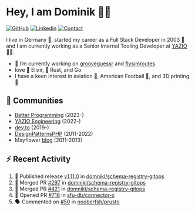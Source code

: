 # Hey, I am Dominik 🧑‍💻

[![GitHub](https://img.shields.io/badge/GITHUB-blue?style=for-the-badge&logo=github)](https://github.com/domnikl) [![Linkedin](https://img.shields.io/badge/MY%20PROFILE-Linkedin-blue?style=for-the-badge&logo=github)](https://www.linkedin.com/in/dominik-liebler-a32655205/)
[![Contact](https://img.shields.io/badge/CONTACT-GMAIL-yellow?style=for-the-badge&logo=gmail&logoColor=white)](mailto:liebler.dominik@gmail.com)

I live in Germany 🏫, started my career as a Full Stack Developer in 2003 👴 and I am currently working as a Senior Internal Tooling Developer at <a href="https://www.linkedin.com/company/yazio-gmbh/mycompany">YAZIO</a>👨‍💻.

- 🔭 I’m currently working on [grooveguessr](https://github.com/domnikl/grooveguessr) and [flysimroutes](https://flysimroutes.com)
- love 🧙 Elixir, 🦀 Rust, and Go
- I have a keen interest in aviation 🛫, American Football 🏈, and 3D printing 🦄

## 👯 Communities

- [Better Programming](https://betterprogramming.pub) (2023-)
- [YAZIO Engineering](https://medium.com/yazio-engineering/) (2022-)
- [dev.to](https://dev.to/domnikl) (2019-)
- [DesignPatternsPHP](https://github.com/DesignPatternsPHP) (2011-2022)
- Mayflower [blog](https://blog.mayflower.de/author/Dominik-Liebler) (2011-2013)

## :zap: Recent Activity

<!--START_SECTION:activity-->
1. 🚀 Published release [v1.11.0](https://github.com/domnikl/schema-registry-gitops/releases/tag/v1.11.0) in [domnikl/schema-registry-gitops](https://github.com/domnikl/schema-registry-gitops)
2. 🎉 Merged PR [#297](https://github.com/domnikl/schema-registry-gitops/pull/297) in [domnikl/schema-registry-gitops](https://github.com/domnikl/schema-registry-gitops)
3. 🎉 Merged PR [#421](https://github.com/domnikl/schema-registry-gitops/pull/421) in [domnikl/schema-registry-gitops](https://github.com/domnikl/schema-registry-gitops)
4. 💪 Opened PR [#716](https://github.com/sfu-db/connector-x/pull/716) in [sfu-db/connector-x](https://github.com/sfu-db/connector-x)
5. 🗣 Commented on [#50](https://github.com/nooberfsh/prusto/issues/50#issuecomment-2508990049) in [nooberfsh/prusto](https://github.com/nooberfsh/prusto)
<!--END_SECTION:activity-->
